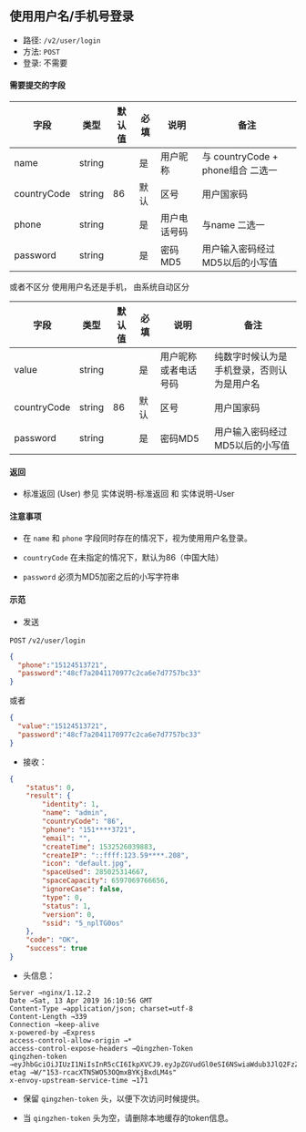 ## 使用用户名/手机号登录

* 路径: ```/v2/user/login```
* 方法: ```POST```
* 登录: 不需要

#### 需要提交的字段


| 字段          	| 类型    	| 默认值 	| 必填 	| 说明               	| 备注                         	|
|---------------	|---------	|--------	|------	|--------------------	|------------------------------	|
| name          	| string  	|        	| 是   	| 用户昵称           	| 与 countryCode + phone组合 二选一     	|
| countryCode   	| string  	| 86     	| 默认 	| 区号               	| 用户国家码                   	|
| phone         	| string  	|        	| 是   	| 用户电话号码       	|   与name 二选一                   |
| password      	| string  	|        	| 是 	| 密码MD5         	| 用户输入密码经过MD5以后的小写值         	|

或者不区分 使用用户名还是手机， 由系统自动区分

| 字段          	| 类型    	| 默认值 	| 必填 	| 说明               	| 备注                         	|
|---------------	|---------	|--------	|------	|--------------------	|------------------------------	|
| value          	| string  	|        	| 是   	| 用户昵称 或者电话号码   |  纯数字时候认为是手机登录，否则认为是用户名|
| countryCode   	| string  	| 86     	| 默认 	| 区号               	| 用户国家码                   	|
| password      	| string  	|        	| 是 	| 密码MD5         	| 用户输入密码经过MD5以后的小写值         	|



#### 返回

* 标准返回 (User) 参见 实体说明-标准返回 和 实体说明-User

#### 注意事项

* 在 ```name``` 和 ```phone``` 字段同时存在的情况下，视为使用用户名登录。

* ```countryCode``` 在未指定的情况下，默认为86（中国大陆）

* ```password``` 必须为MD5加密之后的小写字符串

#### 示范

* 发送

```POST``` ```/v2/user/login```

```json
{
  "phone":"15124513721",
  "password":"48cf7a2041170977c2ca6e7d7757bc33"
}
```

或者

```json
{
  "value":"15124513721",
  "password":"48cf7a2041170977c2ca6e7d7757bc33"
}
```


* 接收：

```json
{
    "status": 0,
    "result": {
        "identity": 1,
        "name": "admin",
        "countryCode": "86",
        "phone": "151****3721",
        "email": "",
        "createTime": 1532526039883,
        "createIP": "::ffff:123.59****.208",
        "icon": "default.jpg",
        "spaceUsed": 285025314667,
        "spaceCapacity": 6597069766656,
        "ignoreCase": false,
        "type": 0,
        "status": 1,
        "version": 0,
        "ssid": "5_nplTG0os"
    },
    "code": "OK",
    "success": true
}
```

* 头信息：

```text
Server →nginx/1.12.2
Date →Sat, 13 Apr 2019 16:10:56 GMT
Content-Type →application/json; charset=utf-8
Content-Length →339
Connection →keep-alive
x-powered-by →Express
access-control-allow-origin →*
access-control-expose-headers →Qingzhen-Token
qingzhen-token →eyJhbGciOiJIUzI1NiIsInR5cCI6IkpXVCJ9.eyJpZGVudGl0eSI6NSwiaWdub3JlQ2FzZSI6ZmFsc2UsInNzaWQiOiI1X2YwQXV3bXZUIiwic3RhdHVzIjowLCJ2ZXJzaW9uIjoyLCJpYXQiOjE1NTUxNzE4NTYsImV4cCI6MTU1Nzc2Mzg1Nn0.xAdaxW6r7rARNSimWsLE6aEIpUsNbYQZQ9FQlC_DH6E
etag →W/"153-rcacXTN5WO53OQmxBYKjBxdLM4s"
x-envoy-upstream-service-time →171
```

* 保留 ```qingzhen-token``` 头，以便下次访问时候提供。

* 当  ```qingzhen-token``` 头为空，请删除本地缓存的token信息。